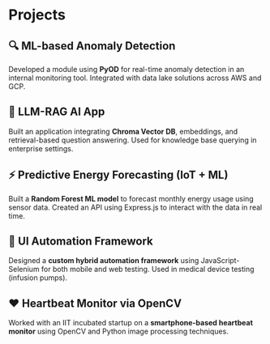 
# Projects

## 🔍 ML-based Anomaly Detection
Developed a module using **PyOD** for real-time anomaly detection in an internal monitoring tool. Integrated with data lake solutions across AWS and GCP.

## 🧠 LLM-RAG AI App
Built an application integrating **Chroma Vector DB**, embeddings, and retrieval-based question answering. Used for knowledge base querying in enterprise settings.

## ⚡ Predictive Energy Forecasting (IoT + ML)
Built a **Random Forest ML model** to forecast monthly energy usage using sensor data. Created an API using Express.js to interact with the data in real time.

## 🔧 UI Automation Framework
Designed a **custom hybrid automation framework** using JavaScript-Selenium for both mobile and web testing. Used in medical device testing (infusion pumps).

## ❤️ Heartbeat Monitor via OpenCV
Worked with an IIT incubated startup on a **smartphone-based heartbeat monitor** using OpenCV and Python image processing techniques.
